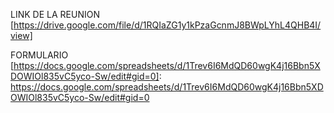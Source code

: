 LINK DE LA REUNION
[https://drive.google.com/file/d/1RQIaZG1y1kPzaGcnmJ8BWpLYhL4QHB4I/view]

FORMULARIO
[https://docs.google.com/spreadsheets/d/1Trev6I6MdQD60wgK4j16Bbn5XDOWIOl835vC5yco-Sw/edit#gid=0]: https://docs.google.com/spreadsheets/d/1Trev6I6MdQD60wgK4j16Bbn5XDOWIOl835vC5yco-Sw/edit#gid=0

